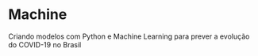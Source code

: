 # Machine
Criando modelos com Python e Machine Learning para prever a evolução do COVID-19 no Brasil
